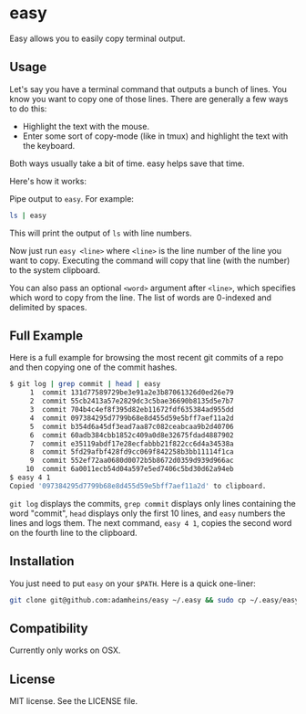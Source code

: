 # easy
Easy allows you to easily copy terminal output.

## Usage
Let's say you have a terminal command that outputs a bunch of lines. You know
you want to copy one of those lines. There are generally a few ways to do this:
* Highlight the text with the mouse.
* Enter some sort of copy-mode (like in tmux) and highlight the text with the
  keyboard.

Both ways usually take a bit of time. easy helps save that time.

Here's how it works:

Pipe output to `easy`. For example:
```bash
ls | easy
```
This will print the output of `ls` with line numbers.

Now just run `easy <line>` where `<line>` is the line number of the line you
want to copy. Executing the command will copy that line (with the number) to
the system clipboard.

You can also pass an optional `<word>` argument after `<line>`, which specifies
which word to copy from the line. The list of words are 0-indexed and delimited
by spaces.

## Full Example
Here is a full example for browsing the most recent git commits of a repo and
then copying one of the commit hashes.
```bash
$ git log | grep commit | head | easy
     1  commit 131d77589729be3e91a2e3b87061326d0ed26e79
     2  commit 55cb2413a57e2829dc3c5bae36690b8135d5e7b7
     3  commit 704b4c4ef8f395d82eb11672fdf635384ad955dd
     4  commit 097384295d7799b68e8d455d59e5bff7aef11a2d
     5  commit b354d6a45df3ead7aa87c082ceabcaa9b2d40706
     6  commit 60adb384cbb1852c409a0d8e32675fdad4887902
     7  commit e35119abdf17e28ecfabbb21f822cc6d4a34538a
     8  commit 5fd29afbf428fd9cc069f842258b3bb11114f1ca
     9  commit 552ef72aa0680d0072b5b8672d0359d939d966ac
    10  commit 6a0011ecb54d04a597e5ed7406c5bd30d62a94eb
$ easy 4 1
Copied '097384295d7799b68e8d455d59e5bff7aef11a2d' to clipboard.
```

`git log` displays the commits, `grep commit` displays only lines containing
the word "commit", `head` displays only the first 10 lines, and `easy` numbers
the lines and logs them. The next command, `easy 4 1`, copies the second word
on the fourth line to the clipboard.

## Installation
You just need to put `easy` on your `$PATH`. Here is a quick one-liner:
```bash
git clone git@github.com:adamheins/easy ~/.easy && sudo cp ~/.easy/easy /usr/local/bin
```

## Compatibility
Currently only works on OSX.

## License
MIT license. See the LICENSE file.
